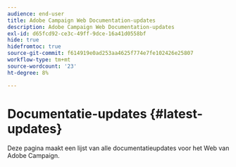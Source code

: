 ```yaml
---
audience: end-user
title: Adobe Campaign Web Documentation-updates
description: Adobe Campaign Web Documentation-updates
exl-id: d65fcd92-ce3c-49ff-9dce-16a41d0558bf
hide: true
hidefromtoc: true
source-git-commit: f614919e0ad253aa4625f774e7fe102426e25807
workflow-type: tm+mt
source-wordcount: '23'
ht-degree: 8%

---
```


# Documentatie-updates {#latest-updates}

Deze pagina maakt een lijst van alle documentatieupdates voor het Web van Adobe Campaign.
